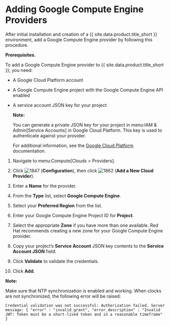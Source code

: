 # Adding Google Compute Engine Providers

After initial installation and creation of a {{ site.data.product.title_short }}
environment, add a Google Compute Engine provider by following this
procedure.

**Prerequisites.**

To add a Google Compute Engine provider to {{ site.data.product.title_short }}, you need:

  - A Google Cloud Platform account

  - A Google Compute Engine project with the Google Compute Engine API
    enabled

  - A service account JSON key for your project

    **Note:**

    You can generate a private JSON key for your project in menu:IAM &
    Admin\[Service Accounts\] in Google Cloud Platform. This key is used
    to authenticate against your provider.

    For additional information, see the [Google Cloud Platform](https://cloud.google.com/storage/docs/authentication) documentation.

<!-- end list -->

1.  Navigate to menu:Compute\[Clouds \> Providers\].

2.  Click ![1847](../images/1847.png) (**Configuration**), then click
    ![1862](../images/1862.png) (**Add a New Cloud Provider**).

3.  Enter a **Name** for the provider.

4.  From the **Type** list, select **Google Compute Engine**.

5.  Select your **Preferred Region** from the list.

6.  Enter your Google Compute Engine Project ID for **Project**.

7.  Select the appropriate **Zone** if you have more than one available.
    Red Hat recommends creating a new zone for your Google Compute Engine provider.

8.  Copy your project’s **Service Account** JSON key contents to the **Service Account JSON** field.

9.  Click **Validate** to validate the credentials.

10. Click **Add**.

**Note:**

Make sure that NTP synchronization is enabled and working. When clocks are not synchronized, the following error will be raised:

`Credential validation was not successful: Authorization failed. Server message: { "error" : "invalid_grant", "error_description" : "Invalid JWT: Token must be a short-lived token and in a reasonable timeframe" }`
